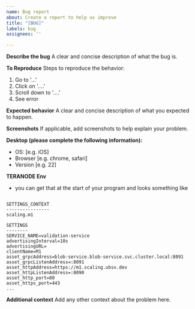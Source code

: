 ```yaml
---
name: Bug report
about: Create a report to help us improve
title: "[BUG]"
labels: bug
assignees: ''

---
```


**Describe the bug**
A clear and concise description of what the bug is.

**To Reproduce**
Steps to reproduce the behavior:
1. Go to '...'
2. Click on '....'
3. Scroll down to '....'
4. See error

**Expected behavior**
A clear and concise description of what you expected to happen.

**Screenshots**
If applicable, add screenshots to help explain your problem.

**Desktop (please complete the following information):**
 - OS: [e.g. iOS]
 - Browser [e.g. chrome, safari]
 - Version [e.g. 22]

**TERANODE Env**
- you can get that at the start of your program and looks something like
```

SETTINGS_CONTEXT
----------------
scaling.m1

SETTINGS
--------
SERVICE_NAME=validation-service
advertisingInterval=10s
advertisingURL=
clientName=M1
asset_grpcAddress=blob-service.blob-service.svc.cluster.local:8091
asset_grpcListenAddress=:8091
asset_httpAddress=https://m1.scaling.ubsv.dev
asset_httpListenAddress=:8090
asset_http_port=80
asset_https_port=443
...
```

**Additional context**
Add any other context about the problem here.
